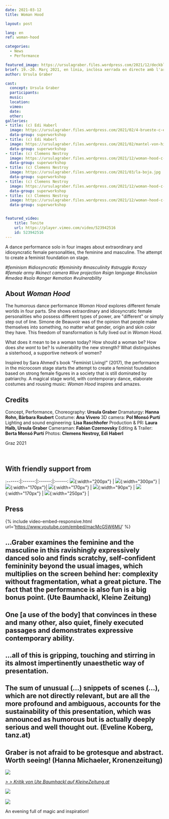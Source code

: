 ```yaml
---
date: 2021-03-12
title: Woman Hood

layout: post

lang: en
ref: woman-hood

categories:
  - News
  - Performance

featured_image: https://ursulagraber.files.wordpress.com/2021/12/deckblatt.jpg?w=500&fit=crop
brief: 19.-20. Març 2021, en línia, inclòsa xerrada en directe amb l'artista
author: Ursula Graber

cast:
  concept: Ursula Graber
  participants:
  music:
  location:
  vimeo:
  date:
  other:
galleries:
- title: (c) Edi Haberl
  image: https://ursulagraber.files.wordpress.com/2021/02/4-brueste-c-edi-haberl-7_1.jpg?w=1024&fit=crop
  data-group: superworkshop
- title: (c) Edi Haberl
  image: https://ursulagraber.files.wordpress.com/2021/02/mantel-von-hinten-c-edi-haberl-15_1.jpg?w=1024&fit=crop
  data-group: superworkshop
- title: (c) Clemens Nestroy
  image: https://ursulagraber.files.wordpress.com/2021/12/woman-hood-c-clemens-nestroy-10_small.jpg
  data-group: superworkshop
- title: (c) Clemens Nestroy
  image: https://ursulagraber.files.wordpress.com/2021/03/la-boja.jpg
  data-group: superworkshop
- title: (c) Clemens Nestroy
  image: https://ursulagraber.files.wordpress.com/2021/12/woman-hood-c-clemens-nestroy-7.jpg
  data-group: superworkshop
- title: (c) Clemens Nestroy
  image: https://ursulagraber.files.wordpress.com/2021/12/woman-hood-c-clemens-nestroy-18.jpg
  data-group: superworkshop


featured_video:
    title: Tonite
    url: https://player.vimeo.com/video/523942516
    id: 523942516
---
```


A dance performance solo in four images about extraordinary and idiosyncratic female personalities, the feminine and masculine. The attempt to create a feminist foundation on stage.

*#feminism #idiosyncratic #femininity #masculinity #struggle #crazy #female army #kinect camera #live projection #sign language #inclusion #medea #solo #anger #emotion #vulnerability*


<!--plop-->
## About *Woman Hood*


The humorous dance performance *Woman Hood* explores different female worlds in four parts. She shows extraordinary and idiosyncratic female personalities who possess different types of power, are "different" or simply step out of line. Simone de Beauvoir was of the opinion that people make themselves into something, no matter what gender, origin and skin color they have. This freedom of transformation is fully lived out in *Woman Hood*.<br>

What does it mean to be a woman today?
How should a woman be? How does *she want* to be?
Is vulnerability the new strength?
What distinguishes a sisterhood, a supportive network of women?

Inspired by Sara Ahmed's book "Feminist Living!" (2017), the performance in the microcosm stage starts the attempt to create a feminist foundation based on strong female figures in a society that is still dominated by patriarchy. A magical stage world, with contemporary dance, elaborate costumes and rousing music: *Woman Hood* inspires and amazes.


<!--plop-->

## Credits

Concept, Performance, Choreography: 	**Ursula Graber**
Dramaturgy:	**Hanna Rohn, Bàrbara Raubert**
Costume:	**Ana Vivero**
3D camera: **Pol Monsó Purtí**
Lighting and sound engineering:	**Lisa Raschhofer**
Production & PR:	**Laura Halb, Ursula Graber**
Cameraman: **Fabian Czernovsky**
Editing & Trailer: **Berta Monsó Purtí**
Photos: **Clemens Nestroy, Edi Haberl**

Graz 2021

<br>

## With friendly support from


:------:|:------:|:------:|:------:
![]({{site.url}}/images/logograz.png){:width="200px"} | ![]({{site.url}}/images/logobund.png){:width="300px"} | ![]({{site.url}}/images/bildrecht_sw1.png){:width="170px"}| ![]({{site.url}}/images/logodat.png){:width="170px"} | ![]({{site.url}}/images/logokristallwerk.png){:width="90px"} | ![]({{site.url}}/images/logolaut.png){:width="170px"} | ![]({{site.url}}/images/logo_ccter_sw2.png){:width="250px"} |


## Press


{% include video-embed-responsive.html url='https://www.youtube.com/embed/macMcG5W6MU' %}



## ...Graber examines the feminine and the masculine in this ravishingly expressively danced solo and finds scratchy, self-confident femininity beyond the usual images, which multiplies on the screen behind her: complexity without fragmentation, what a great picture. The fact that the performance is also fun is a big bonus point. (Ute Baumhackl, Kleine Zeitung)

## One [a use of the body] that convinces in these and many other, also quiet, finely executed passages and demonstrates expressive contemporary ability.

## ...all of this is gripping, touching and stirring in its almost impertinently unaesthetic way of presentation.


## The sum of unusual (...) snippets of scenes (...), which are not directly relevant, but are all the more profound and ambiguous, accounts for the sustainability of this presentation, which was announced as humorous but is actually deeply serious and well thought out. (Eveline Koberg, tanz.at)


## Graber is not afraid to be grotesque and abstract. Worth seeing! (Hanna Michaeler, Kronenzeitung)




<div class="long-center-image">
	<a href="https://ursulagraber.files.wordpress.com/2021/06/1-kleine-zeitung_neu_schon.jpg" title="" class="js-smartPhoto" data-caption="" data-id="" data-group="">
		<img src="https://ursulagraber.files.wordpress.com/2021/06/1-kleine-zeitung_neu_schon.jpg"/>
	</a>
</div>

*[> > Kritik von Ute Baumhackl auf KleineZeitung.at](https://www.kleinezeitung.at/kultur/festspiele/5952977/Selbstbewusste-Weiblichkeit-die-kratzt-und-Spass-macht)*


<div class="long-center-image">
	 	<a href="https://www.tanz.at/index.php/kritiken/kritiken-2021/2443-ursula-graber-woman-hood" title="" data-caption="" data-id="" data-group="">
	 		<img src="https://ursulagraber.files.wordpress.com/2021/12/woman-hood-tanz.at-mit-hinweis2.png"/>
	 	</a>
	 </div>

<br>


   <div class="long-center-image">
   	<a href="https://ursulagraber.files.wordpress.com/2021/06/4-kronenzeitung-woman-hood.png" title="" class="js-smartPhoto" data-caption="" data-id="" data-group="">
   		<img src="https://ursulagraber.files.wordpress.com/2021/06/4-kronenzeitung-woman-hood.png"/>
   	</a>
   </div>







<!--plop-->

An evening full of magic and inspiration! <br />



<!--[![Totem](https://i.vimeocdn.com/video/746500438_640.jpg)](https://player.vimeo.com/video/306702195)-->
